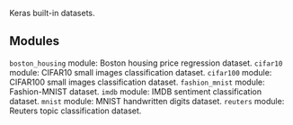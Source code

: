 Keras built-in datasets.
## Modules
`boston_housing` module: Boston housing price regression dataset.
`cifar10` module: CIFAR10 small images classification dataset.
`cifar100` module: CIFAR100 small images classification dataset.
`fashion_mnist` module: Fashion-MNIST dataset.
`imdb` module: IMDB sentiment classification dataset.
`mnist` module: MNIST handwritten digits dataset.
`reuters` module: Reuters topic classification dataset.
